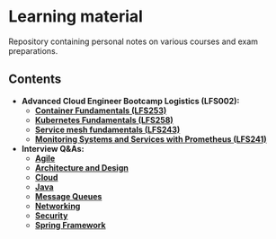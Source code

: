 # Learning material
Repository containing personal notes on various courses and exam preparations.

## Contents

- **Advanced Cloud Engineer Bootcamp Logistics (LFS002):**
  - **[Container Fundamentals (LFS253)](./container-fundamentals/notebook.md)**
  - **[Kubernetes Fundamentals (LFS258)](./k8s-fundamentals/notebook.md)**
  - **[Service mesh fundamentals (LFS243)](./service-mesh-fundamentals/notebook.md)**
  - **[Monitoring Systems and Services with Prometheus (LFS241)](./monitoring-systems-and-services/notebook.md)**
- **Interview Q&As:**
  - **[Agile](./interviews/agile.md)**
  - **[Architecture and Design](./interviews/architecture_and_design.md)**
  - **[Cloud](./interviews/cloud.md)**
  - **[Java](./interviews/java.md)**
  - **[Message Queues](./interviews/message_queues.md)**
  - **[Networking](./interviews/networking.md)**
  - **[Security](./interviews/security.md)**
  - **[Spring Framework](./interviews/spring_framework.md)**
